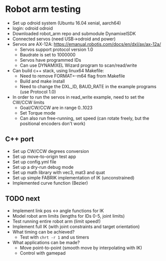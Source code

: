 # Robot arm testing

* Set up odroid system (Ubuntu 16.04 xenial, aarch64)
* login: odroid odroid
* Downloaded robot_arm repo and submodule DynamixelSDK
* Connected servos (need USB->odroid and power)
* Servos are AX-12A: https://emanual.robotis.com/docs/en/dxl/ax/ax-12a/
    * Servos support protocol version 1.0
    * Baudrate is set to 1000000
    * Servos have programmed IDs
    * Can use DYNAMIXEL Wizard program to scan/read/write
* Can build c++ stack, using linux64 Makefile:
    * Need to remove FORMAT=-m64 flag from Makefile
    * Build and make install
    * Need to change the DXL_ID, BAUD_RATE in the example programs (use Protocol 1.0)
* In order to run the servos in read_write example, need to set the CW/CCW limits
    * Goal/CW/CCW are in range 0..1023
    * Set Torque mode
    * Can also run free-running, set speed (can rotate freely, but the positional encoders don't work)

## C++ port

* Set up CW/CCW degrees conversion
* Set up move-to-origin test app
* Set up config.yml file
* Set up a dry-run debug mode
* Set up math library with vec3, mat3 and quat
* Set up simple FABRIK implementation of IK (unconstrained)
* Implemented curve function (Bezier)

## TODO next

* Implement link pos <-> angle functions for IK
* Model robot arm limits (lengths for IDs 0-5, joint limits)
* Test running entire robot arm (limit speed!)
* Implement full IK (with joint constraints and target orientation)
* What timing can be achieved?
    * Test with `chrt -r 1` and us timers
* What applications can be made?
    * Move point-to-point (smooth move by interpolating with IK)
    * Control with gamepad
